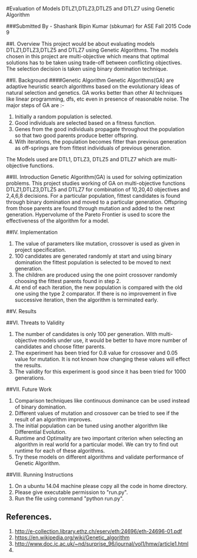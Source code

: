 #Evaluation of Models DTLZ1,DTLZ3,DTLZ5 and DTLZ7 using Genetic Algorithm

###Submitted By - Shashank Bipin Kumar (sbkumar) for ASE Fall 2015 Code 9

##I. Overview
This project would be about evaluating models DTLZ1,DTLZ3,DTLZ5 and DTLZ7 using Genetic Algorithms. The models chosen in this project are multi-objective which means that optimal solutions has to be taken using trade-off between conflicting objectives. The selection decision is taken using binary domination technique.

##II. Background
####Genetic Algorithm
Genetic Algorithms(GA) are adaptive heuristic search algorithms based on the evolutionary ideas of natural selection and genetics. GA works better than other AI techniques like linear programming, dfs, etc even in presence of reasonable noise. The major steps of GA are :-
1. Initially a random population is selected.  
2. Good individuals are selected based on a fitness function.  
3. Genes from the good individuals propagate throughout the population so that two good parents produce better offspring.  
4. With iterations, the population becomes fitter than previous generation as off-springs are from fittest individuals of previous generation. 

The Models used are DTL1, DTLZ3, DTLZ5 and DTLZ7 which are multi-objective functions.    

##III. Introduction
Genetic Algorithm(GA) is used for solving optimization problems. This project studies working of GA on multi-objective functions DTLZ1,DTLZ3,DTLZ5 and DTLZ7 for combination of 10,20,40 objectives and 2,4,6,8 decisions. For a particular population, fittest candidates is found through binary domination and moved to a particular generation. Offspring from those parents are found through mutation and added to the next generation. Hypervolume of the Pareto Frontier is used to score the effectiveness of the algorithm for a model.   

##IV. Implementation
1. The value of parameters like mutation, crossover is used as given in project specification.  
2. 100 candidates are generated randomly at start and using binary domination the fittest population is selected to be moved to next generation.
3. The children are produced using the one point crossover randomly choosing the fittest parents found in step 2.  
4. At end of each iteration, the new population is compared with the old one using the type 2 comparator. If there is no improvement in five successive iteration, then the algorithm is terminated early.  

##V. Results


##VI. Threats to Validity
1. The number of candidates is only 100 per generation. With multi-objective models under use, it would be better to have more number of candidates and choose fitter parents.
2. The experiment has been tried for 0.8 value for crossover and 0.05 value for mutation. It is not known how changing these values will effect the results.
3. The validity for this experiment is good since it has been tried for 1000 generations.


##VII. Future Work
1. Comparison techniques like continuous dominance can be used instead of binary domination.  
2. Different values of mutation and crossover can be tried to see if the result of an algorithm improves.  
3. The initial population can be tuned using another algorithm like Differential Evolution.  
4. Runtime and Optimality are two important criterion when selecting an algorithm in real world for a particular model. We can try to find out runtime  for each of these algorithms.  
5. Try these models on different algorithms and validate performance of Genetic Algorithm.

##VIII. Running Instructions
1. On a ubuntu 14.04 machine please copy all the code in home directory.
2. Please give executable permission to "run.py".
3. Run the file using command "python run.py". 

## References.
1. http://e-collection.library.ethz.ch/eserv/eth:24696/eth-24696-01.pdf
2. https://en.wikipedia.org/wiki/Genetic_algorithm
3. http://www.doc.ic.ac.uk/~nd/surprise_96/journal/vol1/hmw/article1.html
4. 






